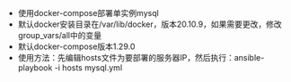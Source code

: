 - 使用docker-compose部署单实例mysql
- 默认docker安装目录在/var/lib/docker，版本20.10.9，如果需要更改，修改group_vars/all中的变量
- 默认docker-compose版本1.29.0
- 使用方法：先编辑hosts文件为要部署的服务器IP，然后执行：ansible-playbook -i hosts mysql.yml
